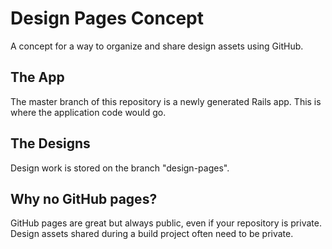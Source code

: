 Design Pages Concept
====================

A concept for a way to organize and share design assets using GitHub.

## The App

The master branch of this repository is a newly generated Rails app. This is where the application code would go.

## The Designs

Design work is stored on the branch "design-pages".

## Why no GitHub pages?

GitHub pages are great but always public, even if your repository is private. Design assets shared during a build project often need to be private.
